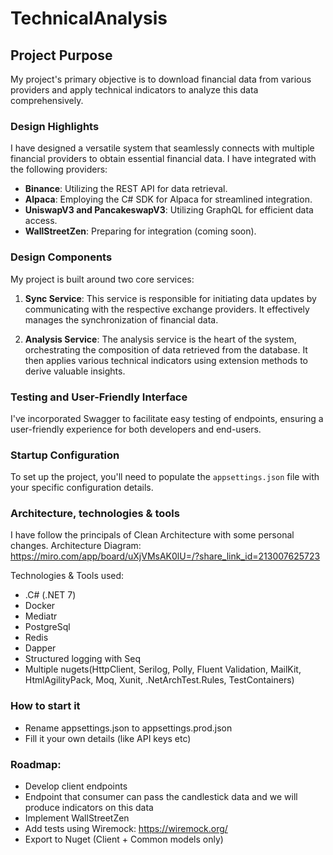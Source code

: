 # TechnicalAnalysis

## Project Purpose
My project's primary objective is to download financial data from various providers and apply technical indicators to analyze this data comprehensively.

### Design Highlights
I have designed a versatile system that seamlessly connects with multiple financial providers to obtain essential financial data. I have integrated with the following providers:

- **Binance**: Utilizing the REST API for data retrieval.
- **Alpaca**: Employing the C# SDK for Alpaca for streamlined integration.
- **UniswapV3 and PancakeswapV3**: Utilizing GraphQL for efficient data access.
- **WallStreetZen**: Preparing for integration (coming soon).

### Design Components
My project is built around two core services:

1. **Sync Service**: This service is responsible for initiating data updates by communicating with the respective exchange providers. It effectively manages the synchronization of financial data.

2. **Analysis Service**: The analysis service is the heart of the system, orchestrating the composition of data retrieved from the database. It then applies various technical indicators using extension methods to derive valuable insights.

### Testing and User-Friendly Interface
I've incorporated Swagger to facilitate easy testing of endpoints, ensuring a user-friendly experience for both developers and end-users.

### Startup Configuration
To set up the project, you'll need to populate the `appsettings.json` file with your specific configuration details.

### Architecture, technologies & tools
I have follow the principals of Clean Architecture with some personal changes.
Architecture Diagram: https://miro.com/app/board/uXjVMsAK0lU=/?share_link_id=213007625723

Technologies & Tools used:
- .C# (.NET 7)
- Docker
- Mediatr
- PostgreSql
- Redis
- Dapper
- Structured logging with Seq
- Multiple nugets(HttpClient,  Serilog, Polly, Fluent Validation, MailKit, HtmlAgilityPack, Moq, Xunit, .NetArchTest.Rules, TestContainers)


### How to start it
- Rename appsettings.json to appsettings.prod.json
- Fill it your own details (like API keys etc)


### Roadmap:
- Develop client endpoints
- Endpoint that consumer can pass the candlestick data and we will produce indicators on this data
- Implement WallStreetZen
- Add tests using Wiremock: https://wiremock.org/
- Export to Nuget (Client + Common models only)
